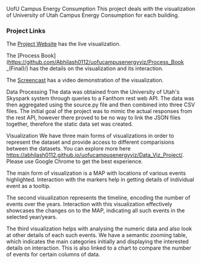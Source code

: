 UofU Campus Energy Consumption
This project deals with the visualization of University of Utah Campus Energy Consumption for each building.

### Project Links
The [Project Website](https://abhilash0112.github.io/uofucampusenergyviz/Data_Viz_Project/) has the live visualization.

The [Process Book](https://github.com/Abhilash0112/uofucampusenergyviz/Process_Book _(Final)/)  has the details on the visualization and its interaction.

The [Screencast](https://youtu.be/_-6WcOU1UMQ) has a video demonstration of the visualization.

Data Processing
The data was obtained from the University of Utah's Skyspark system through queries to a Fanthom rest web API. The data was then aggregated using the source.py file and then combined into three CSV files. The initial goal of the project was to mimic the actual responses from the rest API, however there proved to be no way to link the JSON files together, therefore the static data set was created.

Visualization
We have three main forms of visualizations in order to represent the dataset and provide access to different comparisions between the datasets. You can explore more here https://abhilash0112.github.io/uofucampusenergyviz/Data_Viz_Project/. Please use Google Chrome to get the best experience.

The main form of visualization is a MAP with locations of various events highlighted. Interaction with the markers help in getting details of individual event as a tooltip.

The second visualization represents the timeline, encoding the number of events over the years. Interaction with this visualization effectively showcases the changes on to the MAP, indicating all such events in the selected year/years.

The third visualization helps with analysing the numeric data and also look at other details of each such events. We have a semantic zooming table, which indicates the main categories initially and displaying the interested details on interaction. This is also linked to a chart to compare the number of events for certain columns of data.
